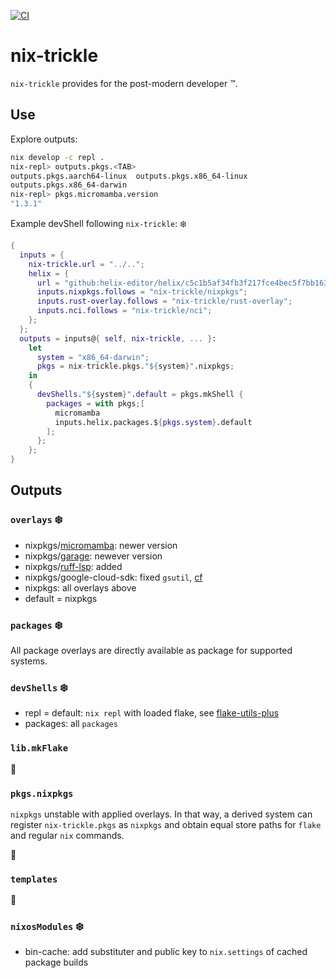 [![CI](https://github.com/ahirner/nix-trickle/actions/workflows/ci.yml/badge.svg)](https://github.com/ahirner/nix-trickle/actions/workflows/ci.yml)
# nix-trickle

`nix-trickle` provides for the post-modern developer ™️.

## Use

Explore outputs:

```sh
nix develop -c repl .
nix-repl> outputs.pkgs.<TAB>
outputs.pkgs.aarch64-linux  outputs.pkgs.x86_64-linux
outputs.pkgs.x86_64-darwin
nix-repl> pkgs.micromamba.version
"1.3.1"
```

Example devShell following `nix-trickle`: ❄️

```nix
{
  inputs = {
    nix-trickle.url = "../..";
    helix = {
      url = "github:helix-editor/helix/c5c1b5af34fb3f217fce4bec5f7bb16369e59888";
      inputs.nixpkgs.follows = "nix-trickle/nixpkgs";
      inputs.rust-overlay.follows = "nix-trickle/rust-overlay";
      inputs.nci.follows = "nix-trickle/nci";
    };
  };
  outputs = inputs@{ self, nix-trickle, ... }:
    let
      system = "x86_64-darwin";
      pkgs = nix-trickle.pkgs."${system}".nixpkgs;
    in
    {
      devShells."${system}".default = pkgs.mkShell {
        packages = with pkgs;[
          micromamba
          inputs.helix.packages.${pkgs.system}.default
        ];
      };
    };
}
```


## Outputs

### `overlays` ❄️

- nixpkgs/[micromamba](https://mamba.readthedocs.io/en/latest/user_guide/micromamba.html): newer version
- nixpkgs/[garage](https://garagehq.deuxfleurs.fr): newever version
- nixpkgs/[ruff-lsp](https://github.com/charliermarsh/ruff-lsp): added
- nixpkgs/google-cloud-sdk: fixed `gsutil`, [cf](https://github.com/NixOS/nixpkgs/issues/67094#issuecomment-1148856771)
- nixpkgs: all overlays above
- default = nixpkgs


### `packages` ❄️

All package overlays are directly available as package for supported systems.


### `devShells` ❄️

- repl = default: `nix repl` with loaded flake, see [flake-utils-plus](https://github.com/gytis-ivaskevicius/flake-utils-plus)
- packages: all `packages`


### `lib.mkFlake`

🚧


### `pkgs.nixpkgs`

`nixpkgs` unstable with applied overlays. In that way, a derived system can register
`nix-trickle.pkgs` as `nixpkgs` and obtain equal store paths for `flake`
and regular `nix` commands.

🚧


### `templates`

🚧


### `nixosModules` ❄️

- bin-cache: add substituter and public key to `nix.settings` of cached package builds
